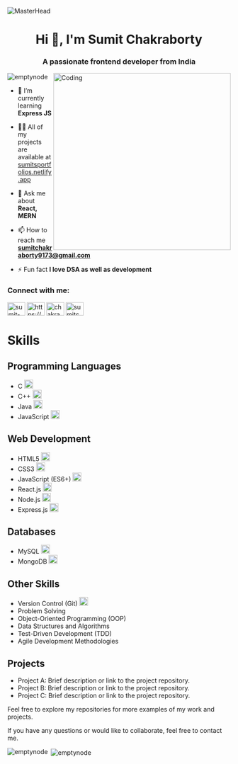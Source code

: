 ![MasterHead](https://repository-images.githubusercontent.com/588181932/e36ec678-7984-4cdd-8e4c-a3932772ff8e)


<h1 align="center">Hi 👋, I'm Sumit Chakraborty</h1>
<h3 align="center">A passionate frontend developer from India</h3>
<img align="right" alt="Coding" width="400" src="https://camo.githubusercontent.com/8bf6f6d78abc81fcf9c49f10649423e73ea44bc248e83aaae8759d401c829a84/68747470733a2f2f70687973696373677572756b756c2e66696c65732e776f726470726573732e636f6d2f323031392f30322f6368617261637465722d312e676966">
<p align="left"> <img src="https://komarev.com/ghpvc/?username=emptynode&label=Profile%20views&color=0e75b6&style=flat" alt="emptynode" /> </p>

- 🌱 I’m currently learning **Express JS**

- 👨‍💻 All of my projects are available at [sumitsportfolios.netlify.app](sumitsportfolios.netlify.app)

- 💬 Ask me about **React, MERN**

- 📫 How to reach me **sumitchakraborty9173@gmail.com**

- ⚡ Fun fact **I love DSA as well as development**

<h3 align="left">Connect with me:</h3>
<p align="left">
<a href="https://linkedin.com/in/sumit-chakraborty-5ab9061b1" target="blank"><img align="center" src="https://cdn-icons-png.flaticon.com/512/174/174857.png" alt="sumit-chakraborty-5ab9061b1" height="30" width="40"  /></a>
<a href="https://instagram.com/https://www.instagram.com/sumitchakraborty955/" target="blank"><img align="center" src="https://upload.wikimedia.org/wikipedia/commons/thumb/e/e7/Instagram_logo_2016.svg/2048px-Instagram_logo_2016.svg.png" alt="https://www.instagram.com/sumitchakraborty955/" height="30" width="40" /></a>
<a href="https://www.leetcode.com/chakrabortysumit803" target="blank"><img align="center" src="https://leetcode.com/static/images/LeetCode_logo_rvs.png" alt="chakrabortysumit803" height="30" width="40" /></a>
<a href="https://auth.geeksforgeeks.org/user/sumitchakraborty9171" target="blank"><img align="center" src="https://upload.wikimedia.org/wikipedia/commons/thumb/4/43/GeeksforGeeks.svg/2560px-GeeksforGeeks.svg.png" alt="sumitchakraborty9171" height="30" width="40" /></a>
</p>



<!-- <h3 align="left">Languages and Tools:</h3>
<p align="left"> 
  <a href="https://www.cprogramming.com/" target="_blank" rel="noreferrer"> <img src="https://upload.wikimedia.org/wikipedia/commons/thumb/1/18/C_Programming_Language.svg/1200px-C_Programming_Language.svg.png" alt="c" width="40" height="40" style="margin-right: 5px;"/></a> 
  <a href="https://www.w3schools.com/cpp/" target="_blank" rel="noreferrer"> <img src="https://upload.wikimedia.org/wikipedia/commons/thumb/1/18/ISO_C%2B%2B_Logo.svg/1822px-ISO_C%2B%2B_Logo.svg.png" alt="cplusplus" width="40" height="40" style="margin-right: 5px;"/> </a> 
  <a href="https://www.w3schools.com/css/" target="_blank" rel="noreferrer"> <img src="https://upload.wikimedia.org/wikipedia/commons/thumb/d/d5/CSS3_logo_and_wordmark.svg/1200px-CSS3_logo_and_wordmark.svg.png" alt="css3" width="40" height="40" style="margin-right: 5px;"/></a> 
  <a href="https://expressjs.com" target="_blank" rel="noreferrer"> <img src="https://w7.pngwing.com/pngs/925/447/png-transparent-express-js-node-js-javascript-mongodb-node-js-text-trademark-logo.png" width="40" height="40" style="margin-right: 5px;"/> </a> 
  <a href="https://firebase.google.com/" target="_blank" rel="noreferrer"> <img src="https://cdn.dribbble.com/users/528264/screenshots/3140440/firebase_logo.png" alt="firebase" width="40" height="40" style="margin-right: 5px;"/> </a> 
  <a href="https://www.w3.org/html/" target="_blank" rel="noreferrer"> <img src="https://upload.wikimedia.org/wikipedia/commons/thumb/6/61/HTML5_logo_and_wordmark.svg/2048px-HTML5_logo_and_wordmark.svg.png" alt="html5" width="40" height="40" style="margin-right: 5px;"/> </a> 
  <a href="https://www.java.com" target="_blank" rel="noreferrer"> <img src="https://1000logos.net/wp-content/uploads/2020/09/Java-Logo.png" alt="java" width="40" height="40"/> </a> 
  <a href="https://developer.mozilla.org/en-US/docs/Web/JavaScript" target="_blank" rel="noreferrer"> <img src="https://w7.pngwing.com/pngs/640/199/png-transparent-javascript-logo-html-javascript-logo-angle-text-rectangle-thumbnail.png" alt="javascript" width="40" height="40"/> </a> 
  <a href="https://www.mongodb.com/" target="_blank" rel="noreferrer"> <img src="https://w7.pngwing.com/pngs/956/695/png-transparent-mongodb-original-wordmark-logo-icon-thumbnail.png" alt="mongodb" width="40" height="40"/> </a> 
  <a href="https://www.mysql.com/" target="_blank" rel="noreferrer"> <img src="https://www.freepnglogos.com/uploads/logo-mysql-png/logo-mysql-mysql-logo-png-images-are-download-crazypng-21.png" width="40" height="40"/> </a> 
  <a href="https://nodejs.org" target="_blank" rel="noreferrer"> <img src="https://upload.wikimedia.org/wikipedia/commons/thumb/d/d9/Node.js_logo.svg/2560px-Node.js_logo.svg.png" width="40" height="40"/> </a> 
  <a href="https://reactjs.org/" target="_blank" rel="noreferrer"> <img src="https://upload.wikimedia.org/wikipedia/commons/thumb/a/a7/React-icon.svg/2300px-React-icon.svg.png" alt="react" width="40" height="40"/> </a> </p> -->


<h1>Skills</h1>

<h2>Programming Languages</h2>
<ul>
  <li>C <img src="https://upload.wikimedia.org/wikipedia/commons/thumb/1/18/C_Programming_Language.svg/1200px-C_Programming_Language.svg.png" alt="C" width="20" height="20"></li>
  <li>C++ <img src="https://upload.wikimedia.org/wikipedia/commons/thumb/1/18/ISO_C%2B%2B_Logo.svg/1822px-ISO_C%2B%2B_Logo.svg.png" alt="C++" width="20" height="20"></li>
  <li>Java <img src="https://1000logos.net/wp-content/uploads/2020/09/Java-Logo.png" alt="Java" width="20" height="20"></li>
  <li>JavaScript <img src="https://w7.pngwing.com/pngs/640/199/png-transparent-javascript-logo-html-javascript-logo-angle-text-rectangle-thumbnail.png" alt="JavaScript" width="20" height="20"></li>
</ul>

<h2>Web Development</h2>
<ul>
  <li>HTML5 <img src="https://upload.wikimedia.org/wikipedia/commons/thumb/6/61/HTML5_logo_and_wordmark.svg/2048px-HTML5_logo_and_wordmark.svg.png" alt="HTML5" width="20" height="20"></li>
  <li>CSS3 <img src="https://upload.wikimedia.org/wikipedia/commons/thumb/d/d5/CSS3_logo_and_wordmark.svg/1200px-CSS3_logo_and_wordmark.svg.png" alt="CSS3" width="20" height="20"></li>
  <li>JavaScript (ES6+) <img src="https://w7.pngwing.com/pngs/640/199/png-transparent-javascript-logo-html-javascript-logo-angle-text-rectangle-thumbnail.png" alt="JavaScript" width="20" height="20"></li>
  <li>React.js <img src="https://upload.wikimedia.org/wikipedia/commons/thumb/a/a7/React-icon.svg/2300px-React-icon.svg.png" alt="React.js" width="20" height="20"></li>
  <li>Node.js <img src="https://upload.wikimedia.org/wikipedia/commons/thumb/d/d9/Node.js_logo.svg/2560px-Node.js_logo.svg.png" alt="Node.js" width="20" height="20"></li>
  <li>Express.js <img src="https://w7.pngwing.com/pngs/925/447/png-transparent-express-js-node-js-javascript-mongodb-node-js-text-trademark-logo.png" alt="Express.js" width="20" height="20"></li>
</ul>

<h2>Databases</h2>
<ul>
  <li>MySQL <img src="https://www.freepnglogos.com/uploads/logo-mysql-png/logo-mysql-mysql-logo-png-images-are-download-crazypng-21.png" alt="MySQL" width="20" height="20"></li>
  <li>MongoDB <img src="https://w7.pngwing.com/pngs/956/695/png-transparent-mongodb-original-wordmark-logo-icon-thumbnail.png" alt="MongoDB" width="20" height="20"></li>
</ul>

<h2>Other Skills</h2>
<ul>
  <li>Version Control (Git) <img src="https://iconape.com/wp-content/files/gm/82643/svg/git-icon.svg" alt="Git" width="20" height="20"></li>
  <li>Problem Solving</li>
  <li>Object-Oriented Programming (OOP)</li>
  <li>Data Structures and Algorithms</li>
  <li>Test-Driven Development (TDD)</li>
  <li>Agile Development Methodologies</li>
</ul>

<h2>Projects</h2>
<ul>
  <li>Project A: Brief description or link to the project repository.</li>
  <li>Project B: Brief description or link to the project repository.</li>
  <li>Project C: Brief description or link to the project repository.</li>
</ul>

<p>Feel free to explore my repositories for more examples of my work and projects.</p>

<p>If you have any questions or would like to collaborate, feel free to contact me.</p>


<p><img align="left" src="https://github-readme-stats.vercel.app/api/top-langs?username=emptynode&show_icons=true&locale=en&layout=compact" alt="emptynode" /></p>

<p>&nbsp;<img align="center" src="https://github-readme-stats.vercel.app/api?username=emptynode&show_icons=true&locale=en" alt="emptynode" /></p>

